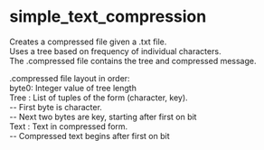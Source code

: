 # simple_text_compression

Creates a compressed file given a .txt file.  
Uses a tree based on frequency of individual characters.  
The .compressed file contains the tree and compressed message.  

.compressed file layout in order:  
byte0: Integer value of tree length  
Tree : List of tuples of the form (character, key).  
-- First byte is character.  
-- Next two bytes are key, starting after first on bit  
Text : Text in compressed form.  
-- Compressed text begins after first on bit  

